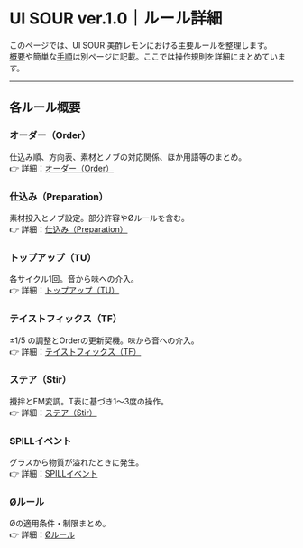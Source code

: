 # UI SOUR ver.1.0｜ルール詳細

このページでは、UI SOUR 美酢レモンにおける主要ルールを整理します。  
[概要](overview.md)や簡単な[手順](instruction.md)は別ページに記載。ここでは操作規則を詳細にまとめています。

---

## 各ルール概要

### オーダー（Order）
仕込み順、方向表、素材とノブの対応関係、ほか用語等のまとめ。  
👉 詳細：[オーダー（Order）](order.md)

### 仕込み（Preparation）
素材投入とノブ設定。部分許容やØルールを含む。  
👉 詳細：[仕込み（Preparation）](Preparation.md)

### トップアップ（TU）
各サイクル1回。音から味への介入。  
👉 詳細：[トップアップ（TU）](tu.md)

### テイストフィックス（TF）
±1/5 の調整とOrderの更新契機。味から音への介入。  
👉 詳細：[テイストフィックス（TF）](tf.md)

### ステア（Stir）
攪拌とFM変調。T表に基づき1〜3度の操作。  
👉 詳細：[ステア（Stir）](stir.md)

### SPILLイベント
グラスから物質が溢れたときに発生。  
👉 詳細：[SPILLイベント](spill.md)

### Øルール
Øの適用条件・制限まとめ。  
👉 詳細：[Øルール](Ø.md)
